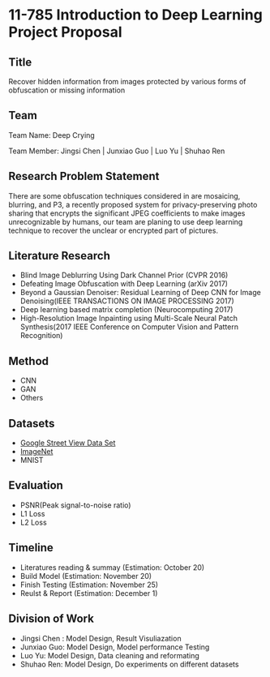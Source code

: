 # **11-785** Introduction to Deep Learning Project Proposal


## Title

Recover hidden information from images protected by various forms of obfuscation or missing information

## Team

Team Name: Deep Crying

Team Member: Jingsi Chen | Junxiao Guo | Luo Yu | Shuhao Ren

## Research Problem Statement

There are some obfuscation techniques considered in are mosaicing, blurring, and P3, a recently proposed system for privacy-preserving photo sharing that encrypts the significant JPEG coefficients to make images unrecognizable by humans, our team are planing to use deep learning technique to recover the unclear or encrypted part of pictures.

## Literature Research

-  Blind Image Deblurring Using Dark Channel Prior (CVPR 2016)
-  Defeating Image Obfuscation with Deep Learning (arXiv 2017)
-  Beyond a Gaussian Denoiser: Residual Learning of Deep CNN for Image Denoising(IEEE TRANSACTIONS ON IMAGE PROCESSING 2017)
-  Deep learning based matrix completion (Neurocomputing 2017) 
-  High-Resolution Image Inpainting using Multi-Scale Neural Patch Synthesis(2017 IEEE Conference on Computer Vision and Pattern Recognition)

<div style="page-break-after: always;"></div>

## Method

- CNN
- GAN
- Others

## Datasets

- [Google Street View Data Set](https://www.crcv.ucf.edu/projects/GMCP_Geolocalization/#Dataset)
- [ImageNet](http://www.image-net.org/)
- MNIST


## Evaluation

- PSNR(Peak signal-to-noise ratio)
- L1 Loss
- L2 Loss

## Timeline 

- Literatures reading & summay (Estimation: October 20)
- Build Model (Estimation: November 20)
- Finish Testing (Estimation: November 25)
- Reulst & Report (Estimation: December 1)


## Division of Work



- Jingsi Chen : Model Design, Result Visuliazation
- Junxiao Guo: Model Design, Model performance Testing
- Luo Yu: Model Design, Data cleaning and reformating
- Shuhao Ren: Model Design, Do experiments on different datasets


